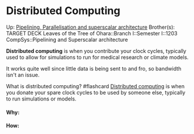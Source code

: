 # Distributed Computing

Up: [Pipelining, Parallelisation and superscalar architecture](pipelining,_parallelisation_and_superscalar_architecture)
Brother(s):
TARGET DECK
Leaves of the Tree of Ohara::Branch I::Semester I::1203 CompSys::Pipelining and Superscalar architecture

**Distributed computing** is when you contribute your clock cycles, typically used to allow for simulations to run for medical research or climate models.

It works quite well since little data is being sent to and fro, so bandwidth isn't an issue.

What is distributed computing? #flashcard 
[Distributed computing](distributed_computing) is when you donate your spare clock cycles to be used by someone else, typically to run simulations or models.
<!--ID: 1701799349728-->




































#### Why:
#### How:









